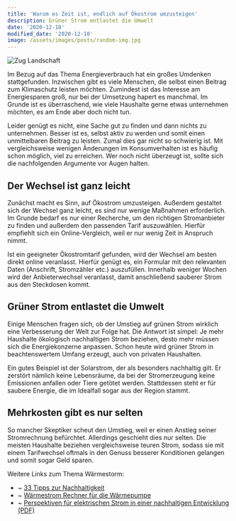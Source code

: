 ```yaml
---
title: 'Warum es Zeit ist, endlich auf Ökostrom umzusteigen'
description: Grüner Strom entlastet die Umwelt
date: '2020-12-18'
modified_date: '2020-12-18'
image: /assets/images/posts/random-img.jpg
---
```


![Zug Landschaft](@@baseUrl@@/assets/images/posts/zug-landschaft.jpg)

Im Bezug auf das Thema Energieverbrauch hat ein großes Umdenken stattgefunden. Inzwischen gibt es viele Menschen, die selbst einen Beitrag zum Klimaschutz leisten möchten. Zumindest ist das Interesse am Energiesparen groß, nur bei der Umsetzung hapert es manchmal. Im Grunde ist es überraschend, wie viele Haushalte gerne etwas unternehmen möchten, es am Ende aber doch nicht tun.

Leider genügt es nicht, eine Sache gut zu finden und dann nichts zu unternehmen. Besser ist es, selbst aktiv zu werden und somit einen unmittelbaren Beitrag zu leisten. Zumal dies gar nicht so schwierig ist. Mit vergleichsweise wenigen Änderungen im Konsumverhalten ist es häufig schon möglich, viel zu erreichen. Wer noch nicht überzeugt ist, sollte sich die nachfolgenden Argumente vor Augen halten.

## Der Wechsel ist ganz leicht

Zunächst macht es Sinn, auf Ökostrom umzusteigen. Außerdem gestaltet sich der Wechsel ganz leicht, es sind nur wenige Maßnahmen erforderlich. Im Grunde bedarf es nur einer Recherche, um den richtigen Stromanbieter zu finden und außerdem den passenden Tarif auszuwählen. Hierfür empfiehlt sich ein Online-Vergleich, weil er nur wenig Zeit in Anspruch nimmt.

Ist ein geeigneter Ökostromtarif gefunden, wird der Wechsel am besten direkt online veranlasst. Hierfür genügt es, ein Formular mit den relevanten Daten (Anschrift, Stromzähler etc.) auszufüllen. Innerhalb weniger Wochen wird der Anbieterwechsel veranlasst, damit anschließend sauberer Strom aus den Steckdosen kommt.

## Grüner Strom entlastet die Umwelt

Einige Menschen fragen sich, ob der Umstieg auf grünen Strom wirklich eine Verbesserung der Welt zur Folge hat. Die Antwort ist simpel: Je mehr Haushalte ökologisch nachhaltigen Strom beziehen, desto mehr müssen sich die Energiekonzerne anpassen. Schon heute wird grüner Strom in beachtenswertem Umfang erzeugt, auch von privaten Haushalten.

Ein gutes Beispiel ist der Solarstrom, der als besonders nachhaltig gilt. Er zerstört nämlich keine Lebensräume, da bei der Stromerzeugung keine Emissionen anfallen oder Tiere getötet werden. Stattdessen steht er für saubere Energie, die im Idealfall sogar aus der Region stammt.

## Mehrkosten gibt es nur selten

So mancher Skeptiker scheut den Umstieg, weil er einen Anstieg seiner Stromrechnung befürchtet. Allerdings geschieht dies nur selten. Die meisten Haushalte beziehen vergleichsweise teuren Strom, sodass sie mit einem Tarifwechsel oftmals in den Genuss besserer Konditionen gelangen und somit sogar Geld sparen.

Weitere Links zum Thema Wärmestorm:
- ~ [33 Tipps zur Nachhaltigkeit](https://www.wiwo.de/technologie/umwelt/nachhaltigkeit-strom-sparen-heisst-geld-sparen/8281168-3.html)
- ~ [Wärmestrom Rechner für die Wärmepumpe](https://www.originalenergie.de/privatkunden/heizstrom/waermestrom/)
- ~ [Perspektiven für elektrischen Strom in einer nachhaltigen Entwicklung (PDF)](https://www.umweltbundesamt.de/sites/default/files/medien/publikation/long/2432.pdf)